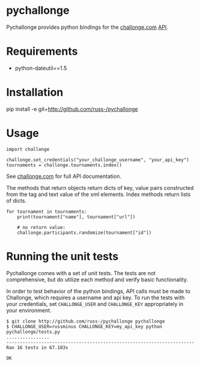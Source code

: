 # pychallonge

Pychallonge provides python bindings for the
[challonge.com](http://challonge.com) [API](http://challonge.com/api).


# Requirements

- python-dateutil==1.5


# Installation

pip install -e git+http://github.com/russ-/pychallonge


# Usage

    import challonge

    challonge.set_credentials("your_challonge_username", "your_api_key")
    tournaments = challonge.tournaments.index()

See [challonge.com](http://challonge.com/api) for full API documentation.

The methods that return objects return dicts of key, value pairs
constructed from the tag and text value of the xml elements. Index
methods return lists of dicts.

    for tournament in tournaments:
        print(tournament["name"], tournament["url"])

        # no return value:
        challonge.participants.randomize(tournament["id"])


# Running the unit tests

Pychallonge comes with a set of unit tests. The tests are not comprehensive,
but do utilize each method and verify basic functionality.

In order to test behavior of the python bindings, API calls must be made
to Challonge, which requires a username and api key. To run the tests
with your credentials, set `CHALLONGE_USER` and `CHALLONGE_KEY` appropriately
in your environment.

    $ git clone http://github.com/russ-/pychallonge pychallonge
    $ CHALLONGE_USER=russminus CHALLONGE_KEY=my_api_key python pychallonge/tests.py
    ................
    ----------------------------------------------------------------------
    Ran 16 tests in 67.103s

    OK
